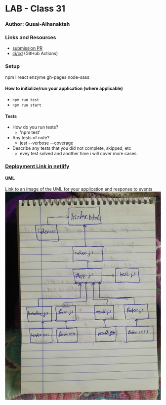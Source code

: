 # LAB - Class 31

### Author: Qusai-Alhanaktah

### Links and Resources

- [submission PR](https://github.com/401-advanced-javascript-qusaiAlhanaktah/lab-31/pull/1)
- [ci/cd](https://github.com/401-advanced-javascript-qusaiAlhanaktah/lab-31/actions) (GitHub Actions)

### Setup
npm i react enzyme gh-pages node-sass

#### How to initialize/run your application (where applicable)

- `npm run test`
- `npm run start`

#### Tests

- How do you run tests?
     - 'npm test'
- Any tests of note?
     - jest --verbose --coverage
- Describe any tests that you did not complete, skipped, etc
     - evey test solved and another time i will cover more cases.

### [Deployment Link in netlify](https://zen-blackwell-be17ec.netlify.com)

#### UML
Link to an image of the UML for your application and response to events
![White-Board](assets/IMG_20200229_130329.jpg)
